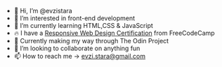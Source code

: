 - 👋 Hi, I’m @evzistara
- 👀 I’m interested in front-end development
- 🌱 I’m currently learning HTML,CSS & JavaScript
- 🔥 I have a [Responsive Web Design Certification](https://www.freecodecamp.org/certification/evzis/responsive-web-design) from FreeCodeCamp
- 🚀 Currently making my way through The Odin Project
- 💞️ I’m looking to collaborate on anything fun 
- 📫 How to reach me -> evzi.stara@gmail.com

<!---
evzistara/evzistara is a ✨ special ✨ repository because its `README.md` (this file) appears on your GitHub profile.
You can click the Preview link to take a look at your changes.
--->
